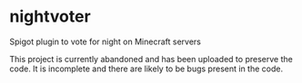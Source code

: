 # nightvoter
Spigot plugin to vote for night on Minecraft servers

This project is currently abandoned and has been uploaded to preserve the code.
It is incomplete and there are likely to be bugs present in the code.
